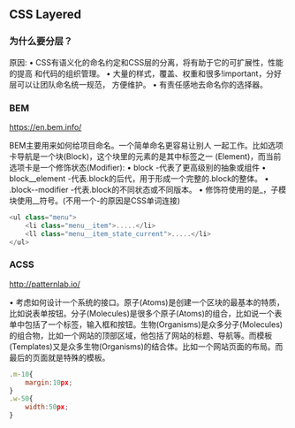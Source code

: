 ## CSS Layered

### 为什么要分层？
原因:
• CSS有语义化的命名约定和CSS层的分离，将有助于它的可扩展性，性能的提高 和代码的组织管理。
• 大量的样式，覆盖、权重和很多!important，分好层可以让团队命名统一规范， 方便维护。
• 有责任感地去命名你的选择器。

### BEM

https://en.bem.info/

BEM主要用来如何给项目命名。一个简单命名更容易让别人 一起工作。比如选项卡导航是一个块(Block)，这个块里的元素的是其中标签之一 (Element)，而当前选项卡是一个修饰状态(Modifier):
• block -代表了更高级别的抽象或组件
• block__element -代表.block的后代，用于形成一个完整的.block的整体。 • .block--modifier -代表.block的不同状态或不同版本。
• 修饰符使用的是_，子模块使用__符号。(不用一个-的原因是CSS单词连接)

```javascript  
<ul class="menu">
    <li class="menu__item">.....</li>
    <ll class="menu__item_state_current">.....</li>
</ul>
```

### ACSS

http://patternlab.io/

• 考虑如何设计一个系统的接口。原子(Atoms)是创建一个区块的最基本的特质， 比如说表单按钮。分子(Molecules)是很多个原子(Atoms)的组合，比如说一个表 单中包括了一个标签，输入框和按钮。生物(Organisms)是众多分子(Molecules) 的组合物，比如一个网站的顶部区域，他包括了网站的标题、导航等。而模板 (Templates)又是众多生物(Organisms)的结合体。比如一个网站⻚面的布局。而 最后的⻚面就是特殊的模板。

```javascript
.m-10{
    margin:10px;
}
.w-50{
    width:50px;
}
```



